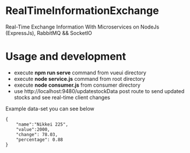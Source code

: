 # RealTimeInformationExchange
Real-Time Exchange Information With Microservices on NodeJs (ExpressJs), RabbitMQ &amp;&amp; SocketIO


# Usage and development

- execute **npm run serve** command from vueui directory
- execute **node service.js** command from root directory
- execute **node consumer.js** from consumer directory
- use http://localhost:9480/updatestockData post route to send updated stocks and see real-time client changes  

Example data-set you can see below

```
{
    "name":"Nikkei 225",
    "value":2000,
    "change": 78.03,
    "percentage": 0.88
}
```




